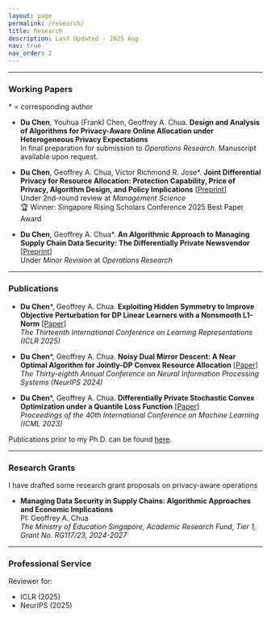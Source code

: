 ```yaml
---
layout: page
permalink: /research/
title: Research
description: Last Updated - 2025 Aug
nav: true
nav_order: 2
---
```


-------------

### **Working Papers**

\* = corresponding author

- **Du Chen**, Youhua (Frank) Chen, Geoffrey A. Chua. **Design and Analysis of Algorithms for Privacy-Aware Online Allocation under Heterogeneous Privacy Expectations**         
In final preparation for submission to _Operations Research_. Manuscript available upon request.


- **Du Chen**, Geoffrey A. Chua, Victor Richmond R. Jose\*. **Joint Differential Privacy for Resource Allocation: Protection Capability, Price of Privacy, Algorithm Design, and Policy Implications**   [[Preprint](https://papers.ssrn.com/sol3/papers.cfm?abstract_id=5112521)]   
Under 2nd-round review at _Management Science_   
🏆 Winner: Singapore Rising Scholars Conference 2025 Best Paper Award


- **Du Chen**, Geoffrey A. Chua\*. **An Algorithmic Approach to Managing Supply Chain Data Security: The Differentially Private Newsvendor**   [[Preprint](https://papers.ssrn.com/sol3/papers.cfm?abstract_id=4654269)]       
  Under _Minor Revision_ at _Operations Research_

-------------

### **Publications** 


- **Du Chen**\*, Geoffrey A. Chua. **Exploiting Hidden Symmetry to Improve Objective Perturbation for DP Linear Learners with a Nonsmooth L1-Norm**     [[Paper](https://openreview.net/forum?id=J863DxU7Sx)]      
 _The Thirteenth International Conference on Learning Representations (ICLR 2025)_


- **Du Chen**\*, Geoffrey A. Chua. **Noisy Dual Mirror Descent: A Near Optimal Algorithm for Jointly-DP Convex Resource Allocation**    [[Paper](https://openreview.net/forum?id=6ArNmbMpKF)]    
 _The Thirty-eighth Annual Conference on Neural Information Processing Systems (NeurIPS 2024)_  

- **Du Chen**\*, Geoffrey A. Chua. **Differentially Private Stochastic Convex Optimization under a Quantile Loss Function**    [[Paper](https://proceedings.mlr.press/v202/chen23d.html)]  
 _Proceedings of the 40th International Conference on Machine Learning (ICML 2023)_ 

Publications prior to my Ph.D. can be found [here](https://chendu2017.github.io/pub_before_phd/).





--------------

### **Research Grants**

I have drafted some research grant proposals on privacy-aware operations

- **Managing Data Security in Supply Chains: Algorithmic Approaches and Economic Implications**   
 PI: Geoffrey A. Chua   
 _The Ministry of Education Singapore,  Academic Research Fund, Tier 1,  Grant No. RG117/23, 2024-2027_


--------------

### **Professional Service**

Reviewer for: 
- ICLR (2025)
- NeurIPS (2025)

















